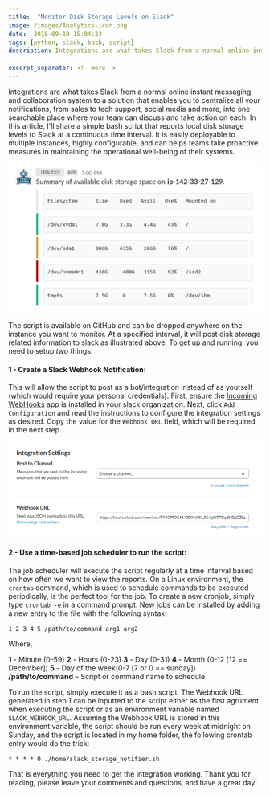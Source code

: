 ```yaml
--- 
title:  "Monitor Disk Storage Levels on Slack"
image: /images/Analytics-icon.png
date:  2018-09-10 15:04:23
tags: [python, slack, bash, script]
description: Integrations are what takes Slack from a normal online instant messaging and collaboration system to a solution that enables you to centralize all your notifications, from sales to tech support, social media and more, into one searchable place where your team can discuss and take action on each. In this article, I'll share a simple bash script that reports local disk storage levels to Slack at a continuous time interval. It is easily deployable to multiple instances, highly configurable, and can helps teams take proactive measures in maintaining the operational well-being of their systems.

excerpt_separator: <!--more-->
---
```

Integrations are what takes Slack from a normal online instant messaging and collaboration system to a solution that enables you to centralize all your notifications, from sales to tech support, social media and more, into one searchable place where your team can discuss and take action on each. In this article, I'll share a simple bash script that reports local disk storage levels to Slack at a continuous time interval. It is easily deployable to multiple instances, highly configurable, and can helps teams take proactive measures in maintaining the operational well-being of their systems.
<!--more-->

![inheritance](/images/notification.png)

The script is available on GitHub and can be dropped anywhere on the instance you want to monitor. At a specified interval, it will
post disk storage related information to slack as illustrated above. To get up and running, you need to setup *two* things:

#### **1 - Create a Slack Webhook Notification**: 

This will allow the script to post as a bot/integration instead of as yourself (which would
require your personal credentials). First, ensure the [Incoming WebHooks](https://slack.com/apps/A0F7XDUAZ-incoming-webhooks?next_id=0) app
is installed in your slack organization. Next, click `Add Configuration` and read the instructions to configure the integration settings 
as desired. Copy the value for the `Webhook URL` field, which will be required in the next step.

![inheritance](/images/integrationv2.png)

#### **2 - Use a time-based job scheduler to run the script**: 

The job scheduler will execute the script regularly at a time interval based
on how often we want to view the reports. On a Linux environment, the `crontab` command, which is used to schedule 
commands to be executed periodically, is the perfect tool for the job. To create a new cronjob, simply type `crontab -e` in a command
prompt. New jobs can be installed by adding a new entry to the file with the following syntax:
```
1 2 3 4 5 /path/to/command arg1 arg2
```
Where,

**1** - Minute (0-59)
**2** - Hours (0-23)
**3** - Day (0-31)
**4** - Month (0-12 [12 == December])
**5** - Day of the week(0-7 [7 or 0 == sunday])
**/path/to/command** – Script or command name to schedule

To run the script, simply execute it as a bash script. The Webhook URL generated in step 1 can be inputted to the script either as the first agrument when executing the script or
as an environment variable named `SLACK_WEBHOOK_URL`. Assuming the Webhook URL is stored in this environment variable,
the script should be run every week at midnight on Sunday, and the script is located in my home folder, 
the following crontab entry would do the trick:
```
* * * * 0 ./home/slack_storage_notifier.sh
```

That is everything you need to get the integration working. Thank you for reading, please leave your comments and questions, and have a great day!
